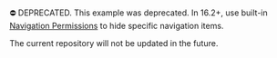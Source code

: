 ⛔ DEPRECATED. This example was deprecated. In 16.2+, use built-in [Navigation Permissions](https://docs.devexpress.com/eXpressAppFramework/113366/data-security-and-safety/security-system#navigation-permissions) to hide specific navigation items.

The current repository will not be updated in the future.
